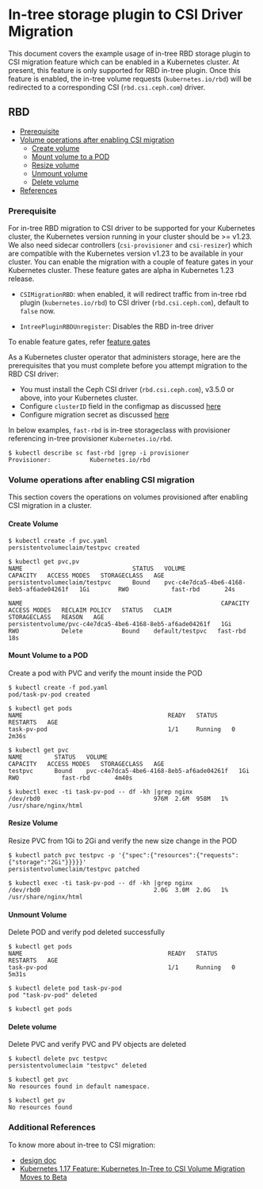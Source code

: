 # In-tree storage plugin to CSI Driver Migration

This document covers the example usage of in-tree RBD storage plugin to CSI
migration feature which can be enabled in a Kubernetes cluster. At present, this
feature is only supported for RBD in-tree plugin. Once this feature is enabled,
the in-tree volume requests (`kubernetes.io/rbd`) will be redirected to a
corresponding CSI (`rbd.csi.ceph.com`) driver.

## RBD

- [Prerequisite](#prerequisite)
- [Volume operations after enabling CSI migration](#volume-operations-after-enabling-csi-migration)
   - [Create volume](#create-volume)
   - [Mount volume to a POD](#mount-volume-to-a-pod)
   - [Resize volume](#resize-volume)
   - [Unmount volume](#unmount-volume)
   - [Delete volume](#delete-volume)
- [References](#additional-references)

### Prerequisite

For in-tree RBD migration to CSI driver to be supported for your Kubernetes
cluster, the Kubernetes version running in your cluster should be >= v1.23. We
also need sidecar controllers (`csi-provisioner` and `csi-resizer`) which are
compatible with the Kubernetes version v1.23 to be available in your cluster.
You can enable the migration with a couple of feature gates in your Kubernetes
cluster. These feature gates are alpha in Kubernetes 1.23 release.

- `CSIMigrationRBD`: when enabled, it will redirect traffic from in-tree rbd
  plugin (`kubernetes.io/rbd`) to CSI driver (`rbd.csi.ceph.com`), default
  to `false` now.

- `IntreePluginRBDUnregister`: Disables the RBD in-tree driver

To enable feature gates, refer [feature gates](https://kubernetes.io/docs/reference/command-line-tools-reference/feature-gates/)

As a Kubernetes cluster operator that administers storage, here are the
prerequisites that you must complete before you attempt migration to the RBD CSI
driver:

- You must install the Ceph CSI driver (`rbd.csi.ceph.com`), v3.5.0 or above,
  into your Kubernetes cluster.
- Configure `clusterID` field in the configmap as
  discussed [here](https://github.com/ceph/ceph-csi/blob/devel/docs/design/proposals/intree-migrate.md#clusterid-field-in-the-migration-request)
- Configure migration secret as
  discussed [here](https://github.com/ceph/ceph-csi/blob/devel/docs/design/proposals/intree-migrate.md#migration-secret-for-csi-operations)

In below examples, `fast-rbd` is in-tree storageclass with provisioner
referencing in-tree provisioner `Kubernetes.io/rbd`.

```console
$ kubectl describe sc fast-rbd |grep -i provisioner
Provisioner:           Kubernetes.io/rbd
```

### Volume operations after enabling CSI migration

This section covers the operations on volumes provisioned after enabling CSI
migration in a cluster.

#### Create Volume

``` console
$ kubectl create -f pvc.yaml
persistentvolumeclaim/testpvc created

$ kubectl get pvc,pv
NAME                               STATUS   VOLUME                                     CAPACITY   ACCESS MODES   STORAGECLASS   AGE
persistentvolumeclaim/testpvc      Bound    pvc-c4e7dca5-4be6-4168-8eb5-af6ade04261f   1Gi        RWO            fast-rbd       24s

NAME                                                        CAPACITY   ACCESS MODES   RECLAIM POLICY   STATUS   CLAIM             STORAGECLASS   REASON   AGE
persistentvolume/pvc-c4e7dca5-4be6-4168-8eb5-af6ade04261f   1Gi        RWO            Delete           Bound    default/testpvc   fast-rbd                18s
```

#### Mount Volume to a POD

Create a pod with PVC and verify the mount inside the POD

```console
$ kubectl create -f pod.yaml
pod/task-pv-pod created

$ kubectl get pods
NAME                                         READY   STATUS    RESTARTS   AGE
task-pv-pod                                  1/1     Running   0          2m36s

$ kubectl get pvc
NAME         STATUS   VOLUME                                     CAPACITY   ACCESS MODES   STORAGECLASS   AGE
testpvc      Bound    pvc-c4e7dca5-4be6-4168-8eb5-af6ade04261f   1Gi        RWO            fast-rbd       4m40s

$ kubectl exec -ti task-pv-pod -- df -kh |grep nginx
/dev/rbd0                                976M  2.6M  958M   1% /usr/share/nginx/html
```

#### Resize Volume

Resize PVC from 1Gi to 2Gi and verify the new size change in the POD

```console
$ kubectl patch pvc testpvc -p '{"spec":{"resources":{"requests":{"storage":"2Gi"}}}}}'
persistentvolumeclaim/testpvc patched

$ kubectl exec -ti task-pv-pod -- df -kh |grep nginx
/dev/rbd0                                2.0G  3.0M  2.0G   1% /usr/share/nginx/html
```

#### Unmount Volume

Delete POD and verify pod deleted successfully

```console
$ kubectl get pods
NAME                                         READY   STATUS    RESTARTS   AGE
task-pv-pod                                  1/1     Running   0          5m31s

$ kubectl delete pod task-pv-pod
pod "task-pv-pod" deleted

$ kubectl get pods
```

#### Delete volume

Delete PVC and verify PVC and PV objects are deleted

```console
$ kubectl delete pvc testpvc
persistentvolumeclaim "testpvc" deleted

$ kubectl get pvc
No resources found in default namespace.

$ kubectl get pv
No resources found
```

### Additional References

To know more about in-tree to CSI migration:

- [design doc](./design/proposals/intree-migrate.md)
- [Kubernetes 1.17 Feature: Kubernetes In-Tree to CSI Volume Migration Moves to Beta](https://Kubernetes.io/blog/2019/12/09/Kubernetes-1-17-feature-csi-migration-beta/)
